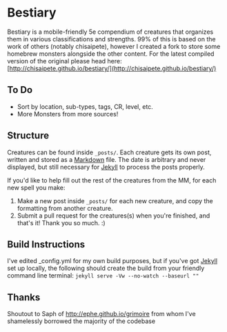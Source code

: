 # Bestiary
Bestiary is a mobile-friendly 5e compendium of creatures that organizes them in various classifications and strengths.  99% of this is based on the work of others (notably chisaipete), however I created a fork to store some homebrew monsters alongside the other content.  For the latest compiled version of the original please head here: [http://chisaipete.github.io/bestiary/](http://chisaipete.github.io/bestiary/)

## To Do
* Sort by location, sub-types, tags, CR, level, etc.
* More Monsters from more sources!

## Structure
Creatures can be found inside `_posts/`. Each creature gets its own post, written and stored as a [Markdown](http://daringfireball.net/projects/markdown/basics) file. The date is arbitrary and never displayed, but still necessary for [Jekyll](http://jekyllrb.com) to process the posts properly.

If you'd like to help fill out the rest of the creatures from the MM, for each new spell you make:

1. Make a new post inside `_posts/` for each new creature, and copy the formatting from another creature.
2. Submit a pull request for the creatures(s) when you're finished, and that's it! Thank you so much. :)

## Build Instructions
I've edited _config.yml for my own build purposes, but if you've got [Jekyll](http://jekyllrb.com) set up locally, the following should create the build from your friendly command line terminal:
`jekyll serve -Vw --no-watch --baseurl ""`

## Thanks
Shoutout to Saph of http://ephe.github.io/grimoire from whom I've shamelessly borrowed the majority of the codebase
